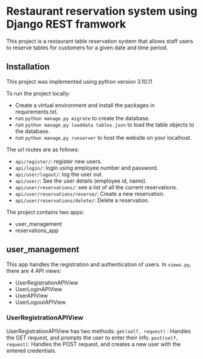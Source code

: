 # Restaurant reservation system using Django REST framwork

This project is a restaurant table reservation system that allows staff users to reserve tables for customers for a given date and time period.


## Installation
This project was implemented using python version 3.10.11

To run the project locally:
- Create a virtual environment and install the packages in requirements.txt.
- run ```python manage.py migrate``` to create the database.
- run ```python manage.py loaddata tables.json``` to load the table objects to the database.
- run ```python manage.py runserver``` to host the website on your localhost.

The url routes are as follows:
- ```api/register/```: register new users.
- ```api/login/```: login using employee number and password.
- ```api/user/logout/```: log the user out.
- ```api/user/```: See the user details (employee id, name).
- ```api/user/reservations/```: see a list of all the current reservations.
- ```api/user/reservations/reserve/```: Create a new reservation.
- ```api/user/reservations/delete/```: Delete a reservation.


The project contains two apps:
- user_management
- reservations_app


## user_management

This app handles the registration and authentication of users. In ```views.py```, there are 4 API views:

- UserRegistrationAPIView
- UserLoginAPIView
- UserAPIView
- UserLogoutAPIView

### UserRegistrationAPIView

UserRegistrationAPIView has two methods:
```get(self, request)``` : Handles the GET request, and prompts the user to enter their info.
```post(self, request)```: Handles the POST request, and creates a new user with the entered credentials.


